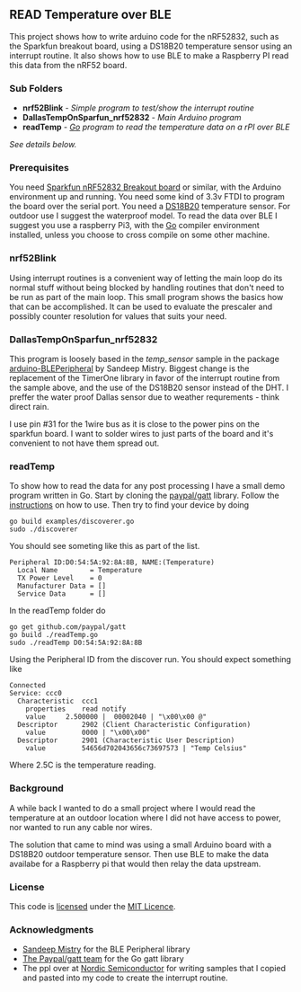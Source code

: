 
## READ Temperature over BLE

This project shows how to write arduino code for the nRF52832, such as the Sparkfun breakout board, using a DS18B20 temperature sensor using an interrupt routine. It also shows how to use BLE to make a Raspberry PI read this data from the nRF52 board.

### Sub Folders

* **nrf52Blink** - *Simple program to test/show the interrupt routine*
* **DallasTempOnSparfun_nrf52832** - *Main Arduino program*
* **readTemp** - *[Go](https://golang.org/) program to read the temperature data on a rPI over BLE*
  
*See details below.*

### Prerequisites
You need [Sparkfun nRF52832 Breakout board](https://learn.sparkfun.com/tutorials/nrf52832-breakout-board-hookup-guide) or similar, with the Arduino environment up and running. You need some kind of 3.3v FTDI to program the board over the serial port. You need a [DS18B20](https://www.sparkfun.com/products/11050) temperature sensor. For outdoor use I suggest the waterproof model. 
To read the data over BLE I suggest you use a  raspberry Pi3, with the [Go](https://golang.org/) compiler environment installed, unless you choose to cross compile on some other machine.


### nrf52Blink
Using interrupt routines is a convenient way of letting the main loop do its normal stuff without being blocked by handling routines that don't need to be run as part of the main loop.  This small program shows the basics how that can be accomplished. It can be used to evaluate the prescaler and possibly counter resolution for values that suits your need.

### DallasTempOnSparfun_nrf52832
This program is loosely based in the *temp_sensor* sample in the package [arduino-BLEPeripheral](https://github.com/sandeepmistry/arduino-BLEPeripheral) by Sandeep Mistry. Biggest change is the replacement of the TimerOne library in favor of the interrupt routine from the sample above, and the use of the DS18B20 sensor instead of the DHT. I preffer the water proof Dallas sensor due to weather requrements - think direct rain.

I use pin #31 for the 1wire bus as it is close to the power pins on the sparkfun board. I want to solder wires to just parts of the board and it's convenient to not have them spread out.

### readTemp
To show how to read the data for any post processing I have a small demo program written in Go. Start by cloning the [paypal/gatt](https://github.com/paypal/gatt) library. Follow the [instructions](https://godoc.org/github.com/paypal/gatt) on how to use. Then try to find your device by doing 

	go build examples/discoverer.go
	sudo ./discoverer

You should see someting like this as part of the list.

	
	Peripheral ID:D0:54:5A:92:8A:8B, NAME:(Temperature)
	  Local Name        = Temperature
	  TX Power Level    = 0
	  Manufacturer Data = []
	  Service Data      = []

In the readTemp folder do

	go get github.com/paypal/gatt
	go build ./readTemp.go 
	sudo ./readTemp D0:54:5A:92:8A:8B	

Using the Peripheral ID from the discover run. You should expect something like

	Connected
	Service: ccc0
	  Characteristic  ccc1
	    properties    read notify 
	    value     2.500000 |  00002040 | "\x00\x00 @"
	  Descriptor      2902 (Client Characteristic Configuration)
	    value         0000 | "\x00\x00"
	  Descriptor      2901 (Characteristic User Description)
	    value         54656d702043656c73697573 | "Temp Celsius"

Where 2.5C is the temperature reading.

### Background

A while back I wanted to do a small project where I would read the temperature at an outdoor location where I did not have access to power, nor wanted to run any cable nor wires.

The solution that came to mind was using a small Arduino board with a DS18B20 outdoor temperature sensor. Then use BLE to make the data availabe for a Raspberry pi that would then relay the data upstream.

### License
This code is [licensed](https://github.com/sandeepmistry/arduino-BLEPeripheral/blob/master/LICENSE) under the [MIT Licence](https://en.wikipedia.org/wiki/MIT_License).



### Acknowledgments
* [Sandeep Mistry](https://github.com/sandeepmistry) for the BLE Peripheral library
* [The Paypal/gatt team](https://github.com/paypal/gatt/graphs/contributors) for the Go gatt library
* The ppl over at [Nordic Semiconductor](https://devzone.nordicsemi.com) for writing samples that I copied and pasted into my code to create the interrupt routine.


